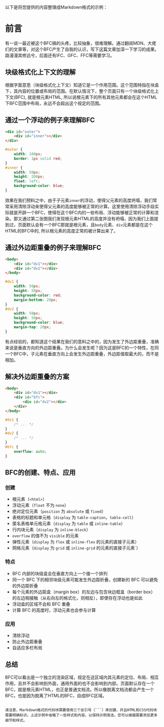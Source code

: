 以下是将您提供的内容整理成Markdown格式的示例：

# 前言

有一说一最近被这个BFC搞的头疼，比较抽象，很难理解。通过翻阅MDN、大佬们的文章等，对这个BFC产生了自我的认识，写下这篇文章加深一下学习的成果。路漫漫其修远兮，后面还有IFC、GFC、FFC等需要学习。

## 块级格式化上下文的理解

根据字面意思（块级格式化上下文）知道它是一个作用范围。这个范围特指在块盒下，其内容的位置或布局的范围。在默认情况下，整个页面只有一个块级格式化上下文(BFC), 就是根元素HTML, 所以说根元素下的所有其他元素都会在这个HTML下BFC范围中布局，永远不会超出这个规定的范围。

## 通过一个浮动的例子来理解BFC

```html
<div id="outer">
    <div id="inner"></div>
</div>
```
```css
#outer {
    width: 100px;
    border: 1px solid red;
}
#inner {
    width: 50px;
    height: 200px;
    float: left;
    background-color: blue;
}
```

效果在我们预料之中，由于子元素`inner`的浮动，使得父元素的高度坍塌，我们常常采用清除浮动来使得父元素的高度能够被正常的计算。这里使用清除浮动手段实际就是开辟一个BFC，使得在这个BFC内的一些布局、浮动能够被正常的计算和渲染。那又通过第二张图我们发现根元素HTML的高度并没有坍塌，因为我们上面提到过，页面默认会有一个BFC那就是根元素，且`body`元素、`div`元素都是在这个HTML的BFC中的, 所以根元素的高度正常的被计算出来了。

## 通过外边距重叠的例子来理解BFC

```html
<body>
    <div id="dv1"></div>
    <div id="dv2"></div>
</body>
```
```css
#dv1 {
    width: 50px;
    height: 50px;
    background-color: red;
    margin-bottom: 20px;
}
#dv2 {
    width: 50px;
    height: 50px;
    background-color: blue;
    margin-top: 20px;
}
```

有点经验的，都知道这个结果在我们的意料之中的，因为发生了外边距重叠，准确来说是垂直方向的外边距重叠。为什么会发生呢？因为这是BFC的一个特性，在同一个BFC中，子元素在垂直方向上会发生外边距重叠，外边距值取最大的，而不是相加。

## 解决外边距重叠的方案

```html
<body>
    <div id="dv1"></div>
    <div id="bfc">
        <div id="dv2"></div>
    </div>
</body>
```
```css
#dv1 {
    /* ... */
}
#dv2 {
    /* ... */
}
#bfc {
    overflow: auto;
}
```

## BFC的创建、特点、应用

### 创建

- 根元素（`<html>`）
- 浮动元素（`float` 不为 `none`）
- 绝对定位元素（`position` 为 `absolute` 或 `fixed`）
- 表格的标题和单元格（`display` 为 `table-caption`，`table-cell`）
- 匿名表格单元格元素（`display` 为 `table` 或 `inline-table`）
- 行内块元素（`display` 为 `inline-block`）
- `overflow` 的值不为 `visible` 的元素
- 弹性元素（`display` 为 `flex` 或 `inline-flex` 的元素的直接子元素）
- 网格元素（`display` 为 `grid` 或 `inline-grid` 的元素的直接子元素`）

### 特点

- BFC 内部的块级盒会在垂直方向上一个接一个排列
- 同一个 BFC 下的相邻块级元素可能发生外边距折叠，创建新的 BFC 可以避免的外边距折叠
- 每个元素的外边距盒（margin box）的左边与包含块边框盒（border box）的左边相接触（从右向左的格式化，则相反），即使存在浮动也是如此
- 浮动盒的区域不会和 BFC 重叠
- 计算 BFC 的高度时，浮动元素也会参与计算

### 应用

- 清除浮动
- 防止外边距重叠
- 自适应多栏布局

## 总结

BFC可以看出是一个独立的渲染区域，规定在这区域内其元素的定位、布局、相互作用，且并不会影响到外面，通用外面的也不会影响到内部。页面默认存在一个BFC，就是根元素HTML，也正是普通文档流。所以像脱离文档流都会产生一个BFC，也是因为脱离了HTML的BFC，自成BFC区域。
```

请注意，Markdown格式的代码块需要使用三个反引号（```）来创建，并且HTML和CSS代码块需要明确标识。上述示例中省略了一些样式和内容，以保持示例简洁。您可以根据需要添加更多细节和样式。

